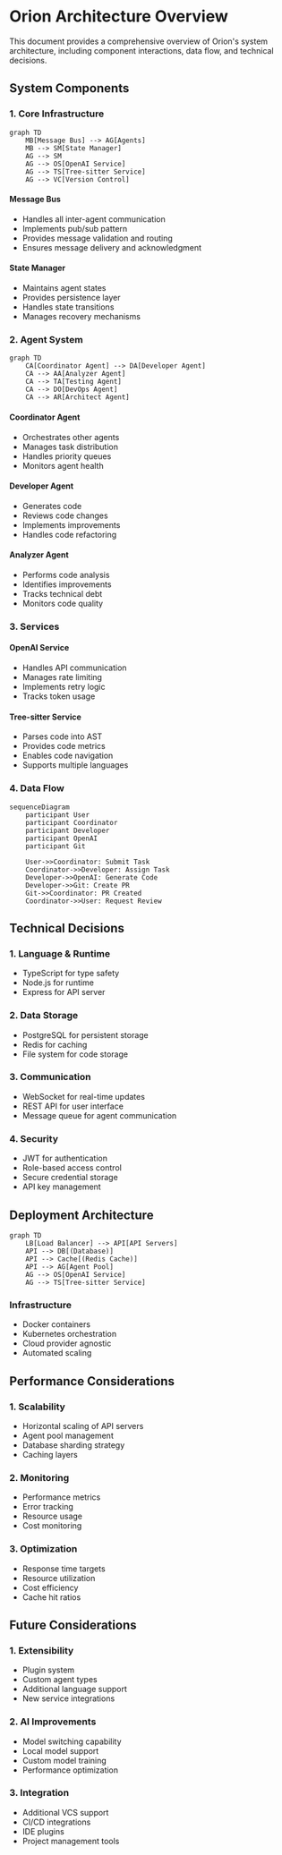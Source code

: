 # Orion Architecture Overview

This document provides a comprehensive overview of Orion's system architecture, including component interactions, data flow, and technical decisions.

## System Components

### 1. Core Infrastructure

```mermaid
graph TD
    MB[Message Bus] --> AG[Agents]
    MB --> SM[State Manager]
    AG --> SM
    AG --> OS[OpenAI Service]
    AG --> TS[Tree-sitter Service]
    AG --> VC[Version Control]
```

#### Message Bus
- Handles all inter-agent communication
- Implements pub/sub pattern
- Provides message validation and routing
- Ensures message delivery and acknowledgment

#### State Manager
- Maintains agent states
- Provides persistence layer
- Handles state transitions
- Manages recovery mechanisms

### 2. Agent System

```mermaid
graph TD
    CA[Coordinator Agent] --> DA[Developer Agent]
    CA --> AA[Analyzer Agent]
    CA --> TA[Testing Agent]
    CA --> DO[DevOps Agent]
    CA --> AR[Architect Agent]
```

#### Coordinator Agent
- Orchestrates other agents
- Manages task distribution
- Handles priority queues
- Monitors agent health

#### Developer Agent
- Generates code
- Reviews code changes
- Implements improvements
- Handles code refactoring

#### Analyzer Agent
- Performs code analysis
- Identifies improvements
- Tracks technical debt
- Monitors code quality

### 3. Services

#### OpenAI Service
- Handles API communication
- Manages rate limiting
- Implements retry logic
- Tracks token usage

#### Tree-sitter Service
- Parses code into AST
- Provides code metrics
- Enables code navigation
- Supports multiple languages

### 4. Data Flow

```mermaid
sequenceDiagram
    participant User
    participant Coordinator
    participant Developer
    participant OpenAI
    participant Git

    User->>Coordinator: Submit Task
    Coordinator->>Developer: Assign Task
    Developer->>OpenAI: Generate Code
    Developer->>Git: Create PR
    Git->>Coordinator: PR Created
    Coordinator->>User: Request Review
```

## Technical Decisions

### 1. Language & Runtime
- TypeScript for type safety
- Node.js for runtime
- Express for API server

### 2. Data Storage
- PostgreSQL for persistent storage
- Redis for caching
- File system for code storage

### 3. Communication
- WebSocket for real-time updates
- REST API for user interface
- Message queue for agent communication

### 4. Security
- JWT for authentication
- Role-based access control
- Secure credential storage
- API key management

## Deployment Architecture

```mermaid
graph TD
    LB[Load Balancer] --> API[API Servers]
    API --> DB[(Database)]
    API --> Cache[(Redis Cache)]
    API --> AG[Agent Pool]
    AG --> OS[OpenAI Service]
    AG --> TS[Tree-sitter Service]
```

### Infrastructure
- Docker containers
- Kubernetes orchestration
- Cloud provider agnostic
- Automated scaling

## Performance Considerations

### 1. Scalability
- Horizontal scaling of API servers
- Agent pool management
- Database sharding strategy
- Caching layers

### 2. Monitoring
- Performance metrics
- Error tracking
- Resource usage
- Cost monitoring

### 3. Optimization
- Response time targets
- Resource utilization
- Cost efficiency
- Cache hit ratios

## Future Considerations

### 1. Extensibility
- Plugin system
- Custom agent types
- Additional language support
- New service integrations

### 2. AI Improvements
- Model switching capability
- Local model support
- Custom model training
- Performance optimization

### 3. Integration
- Additional VCS support
- CI/CD integrations
- IDE plugins
- Project management tools 
